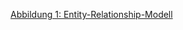 [Abbildung 1: Entity-Relationship-Modell](https://notenverwaltung.github.io/Notenverwaltungssoftware/Datenmodell/) 
